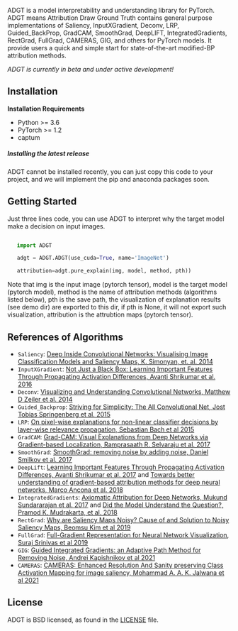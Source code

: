 ADGT is a model interpretability and understanding library for PyTorch.ADGT means Attribution Draw Ground Truth contains general purpose implementationsof Saliency, InputXGradient, Deconv, LRP, Guided_BackProp, GradCAM, SmoothGrad, DeepLIFT, IntegratedGradients,  RectGrad, FullGrad, CAMERAS, GIG, and others for PyTorch models. It provide users a quick and simple start for state-of-the-art modified-BP attribution methods.*ADGT is currently in beta and under active development!*## Installation**Installation Requirements**- Python >= 3.6- PyTorch >= 1.2- captum##### Installing the latest releaseADGT cannot be installed recently,  you can just copy this code to your project, and we will implement the pip and anaconda packages soon.## Getting StartedJust three lines code, you can use ADGT to interpret why the target model make a decision on input images. ```python   import ADGT   adgt = ADGT.ADGT(use_cuda=True, name='ImageNet')   attribution=adgt.pure_explain(img, model, method, pth))```Note that img is the input image (pytorch tensor), model is the target model (pytorch model), method is the name of attribution methods (algorithms listed below), pth is the save path, the visualization of explanation results (see demo dir) are exported to this dir, if pth is None, it will not export such visualization, attribution is the attrubtion maps (pytorch tensor).   ## References of Algorithms* `Saliency`: [Deep Inside Convolutional Networks: VisualisingImage Classification Models and Saliency Maps, K. Simonyan, et. al. 2014](https://arxiv.org/pdf/1312.6034.pdf)* `InputXGradient`: [Not Just a Black Box: Learning Important Features Through Propagating Activation Differences, Avanti Shrikumar et al. 2016](https://arxiv.org/abs/1605.01713)* `Deconv`: [Visualizing and Understanding Convolutional Networks, Matthew D Zeiler et al. 2014](https://arxiv.org/pdf/1311.2901.pdf)* `Guided_Backprop`: [Striving for Simplicity: The All Convolutional Net, Jost Tobias Springenberg et al. 2015](https://arxiv.org/pdf/1412.6806.pdf)* `LRP`: [On pixel-wise explanations for non-linear classifier decisions by layer-wise relevance propagation, Sebastian Bach et al 2015](https://journals.plos.org/plosone/article?id=10.1371/journal.pone.0130140)* `GradCAM`: [Grad-CAM: Visual Explanations from Deep Networks via Gradient-based Localization, Ramprasaath R. Selvaraju et al. 2017](https://arxiv.org/abs/1610.02391.pdf)* `SmoothGrad`: [SmoothGrad: removing noise by adding noise, Daniel Smilkov et al. 2017](https://arxiv.org/abs/1706.03825)* `DeepLift`: [Learning Important Features Through Propagating Activation Differences, Avanti Shrikumar et al. 2017](https://arxiv.org/pdf/1704.02685.pdf) and [Towards better understanding of gradient-based attribution methods for deep neural networks, Marco Ancona et al. 2018](https://openreview.net/pdf?id=Sy21R9JAW)* `IntegratedGradients`: [Axiomatic Attribution for Deep Networks, Mukund Sundararajan et al. 2017](https://arxiv.org/abs/1703.01365) and [Did the Model Understand the Question?, Pramod K. Mudrakarta, et al. 2018](https://arxiv.org/abs/1805.05492)* `RectGrad`: [Why are Saliency Maps Noisy? Cause of and Solution to Noisy Saliency Maps, Beomsu Kim et al 2019](https://arxiv.org/pdf/1902.04893.pdf)* `FullGrad`: [Full-Gradient Representation for Neural Network Visualization, Suraj Srinivas et al 2019](https://proceedings.neurips.cc/paper/2019/file/80537a945c7aaa788ccfcdf1b99b5d8f-Paper.pdf)* `GIG`: [Guided Integrated Gradients: an Adaptive Path Method for Removing Noise, Andrei Kapishnikov et al 2021](https://openaccess.thecvf.com/content/CVPR2021/papers/Kapishnikov_Guided_Integrated_Gradients_An_Adaptive_Path_Method_for_Removing_Noise_CVPR_2021_paper.pdf)* `CAMERAS`: [CAMERAS: Enhanced Resolution And Sanity preserving Class ActivationMapping for image saliency, Mohammad A. A. K. Jalwana et al 2021](https://openaccess.thecvf.com/content/CVPR2021/papers/Jalwana_CAMERAS_Enhanced_Resolution_and_Sanity_Preserving_Class_Activation_Mapping_for_CVPR_2021_paper.pdf)## LicenseADGT is BSD licensed, as found in the [LICENSE](LICENSE) file.
